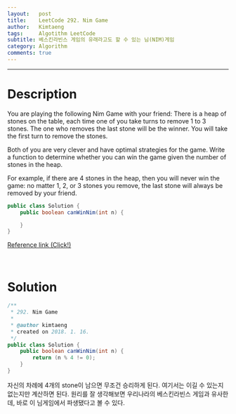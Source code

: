 ```yaml
---
layout:   post
title:    LeetCode 292. Nim Game
author:   Kimtaeng
tags: 	  Algotithm LeetCode
subtitle: 베스킨라빈스 게임의 유래라고도 할 수 있는 님(NIM)게임
category: Algorithm
comments: true
---
```


<hr/>

# Description

You are playing the following Nim Game with your friend: There is a heap of stones on the table, each time one of you take turns to remove 1 to 3 stones. The one who removes the last stone will be the winner. You will take the first turn to remove the stones.

Both of you are very clever and have optimal strategies for the game. Write a function to determine whether you can win the game given the number of stones in the heap.

For example, if there are 4 stones in the heap, then you will never win the game: no matter 1, 2, or 3 stones you remove, the last stone will always be removed by your friend.

```java
public class Solution {
    public boolean canWinNim(int n) {

    }
}
```

<a href="https://leetcode.com/problems/nim-game/description/" target="_blank">Reference link (Click!)</a>

<br/>

# Solution

```java
/**
 * 292. Nim Game
 *
 * @author kimtaeng
 * created on 2018. 1. 16.
 */
public class Solution {
    public boolean canWinNim(int n) {
        return (n % 4 != 0);
    }
}
```

자신의 차례에 4개의 stone이 남으면 무조건 승리하게 된다. 여기서는 이길 수 있는지 없는지만 계산하면 된다.
원리를 잘 생각해보면 우리나라의 베스킨라빈스 게임과 유사한데, 바로 이 님게임에서 파생됐다고 볼 수 있다.